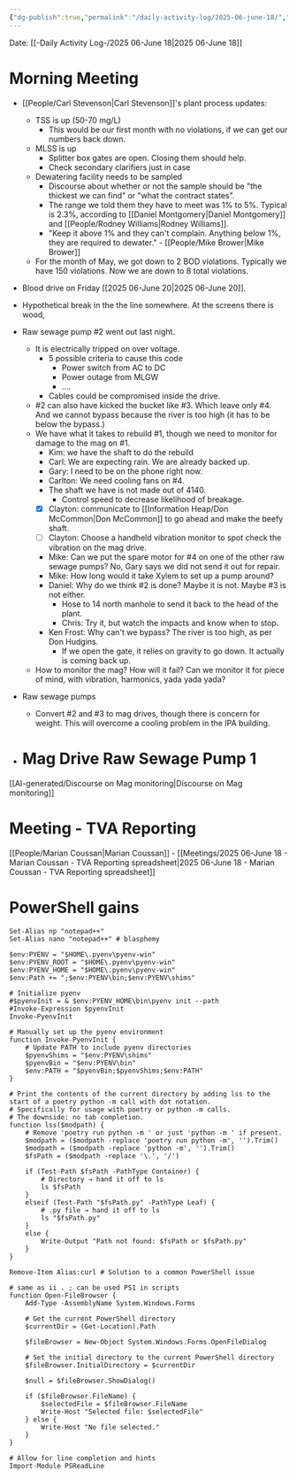```yaml
---
{"dg-publish":true,"permalink":"/daily-activity-log/2025-06-june-18/","noteIcon":"","created":"2025-06-18T07:52:16.184-05:00"}
---
```


Date: [[-Daily Activity Log-/2025 06-June 18\|2025 06-June 18]]

# Morning Meeting
- [[People/Carl Stevenson\|Carl Stevenson]]'s plant process updates:
	- TSS is up (50-70 mg/L)
		- This would be our first month with no violations, if we can get our numbers back down.
	- MLSS is up
		- Splitter box gates are open. Closing them should help.
		- Check secondary clarifiers just in case
	- Dewatering facility needs to be sampled
		- Discourse about whether or not the sample should be "the thickest we can find" or "what the contract states".
		- The range we told them they have to meet was 1% to 5%. Typical is 2.3%, according to [[Daniel Montgomery\|Daniel Montgomery]] and [[People/Rodney Williams\|Rodney Williams]].
		- "Keep it above 1% and they can't complain. Anything below 1%, they are required to dewater."  - [[People/Mike Brower\|Mike Brower]]
	- For the month of May, we got down to 2 BOD violations. Typically we have 150 violations. Now we are down to 8 total violations.

- Blood drive on Friday [[2025 06-June 20\|2025 06-June 20]].
- Hypothetical break in the the line somewhere. At the screens there is wood,  
- Raw sewage pump #2 went out last night.
	- It is electrically tripped on over voltage.
		- 5 possible criteria to cause this code
			- Power switch from AC to DC
			- Power outage from MLGW
			- ....
		- Cables could be compromised inside the drive.
	- #2 can also have kicked the bucket like #3. Which leave only #4. And we cannot bypass because the river is too high (it has to be below the bypass.)
	- We have what it takes to rebuild #1, though we need to monitor for damage to the mag on #1. 
		- Kim: we have the shaft to do the rebuild
		- Carl: We are expecting rain. We are already backed up.
		- Gary: I need to be on the phone right now.
		- Carlton: We need cooling fans on #4.
		- The shaft we have is not made out of 4140. 
			- Control speed to decrease likelihood of breakage. 
		- [x] Clayton: communicate to [[Information Heap/Don McCommon\|Don McCommon]] to go ahead and make the beefy shaft.
		- [ ] Clayton: Choose a handheld vibration monitor to spot check the vibration on the mag drive.
		- Mike: Can we put the spare motor for #4 on one of the other raw sewage pumps? No, Gary says we did not send it out for repair.
		- Mike: How long would it take Xylem to set up a pump around?
		- Daniel: Why do we think #2 is done? Maybe it is not. Maybe #3 is not either.
			- Hose to 14 north manhole to send it back to the head of the plant.
			- Chris: Try it, but watch the impacts and know when to stop.
		- Ken Frost: Why can't we bypass? The river is too high, as per Don Hudgins.
			- If we open the gate, it relies on gravity to go down. It actually is coming back up.
	- How to monitor the mag? How will it fail? Can we monitor it for piece of mind, with vibration, harmonics, yada yada yada?
- Raw sewage pumps
	- Convert #2 and #3 to mag drives, though there is concern for weight. This will overcome a cooling problem in the IPA building.
- # Mag Drive Raw Sewage Pump 1
[[AI-generated/Discourse on Mag monitoring\|Discourse on Mag monitoring]]


# Meeting -  TVA Reporting
[[People/Marian Coussan\|Marian Coussan]] - [[Meetings/2025 06-June 18 - Marian Coussan - TVA Reporting spreadsheet\|2025 06-June 18 - Marian Coussan - TVA Reporting spreadsheet]]

# PowerShell gains
```
Set-Alias np "notepad++"
Set-Alias nano "notepad++" # blasphemy

$env:PYENV = "$HOME\.pyenv\pyenv-win"
$env:PYENV_ROOT = "$HOME\.pyenv\pyenv-win"
$env:PYENV_HOME = "$HOME\.pyenv\pyenv-win"
$env:Path += ";$env:PYENV\bin;$env:PYENV\shims"
	
# Initialize pyenv
#$pyenvInit = & $env:PYENV_HOME\bin\pyenv init --path
#Invoke-Expression $pyenvInit
Invoke-PyenvInit

# Manually set up the pyenv environment
function Invoke-PyenvInit {
    # Update PATH to include pyenv directories
    $pyenvShims = "$env:PYENV\shims"
    $pyenvBin = "$env:PYENV\bin"
    $env:PATH = "$pyenvBin;$pyenvShims;$env:PATH"
}

# Print the contents of the current directory by adding lss to the start of a poetry python -m call with dot notation.
# Specifically for usage with poetry or python -m calls.
# The downside: no tab completion.
function lss($modpath) {
    # Remove 'poetry run python -m ' or just 'python -m ' if present.
    $modpath = ($modpath -replace 'poetry run python -m', '').Trim()
	$modpath = ($modpath -replace 'python -m', '').Trim()
    $fsPath = ($modpath -replace '\.', '/')

    if (Test-Path $fsPath -PathType Container) {
        # Directory → hand it off to ls
        ls $fsPath
    }
    elseif (Test-Path "$fsPath.py" -PathType Leaf) {
        # .py file → hand it off to ls
        ls "$fsPath.py"
    }
    else {
        Write-Output "Path not found: $fsPath or $fsPath.py"
    }
}

Remove-Item Alias:curl # Solution to a common PowerShell issue

# same as ii . ; can be used PS1 in scripts
function Open-FileBrowser {
    Add-Type -AssemblyName System.Windows.Forms

    # Get the current PowerShell directory
    $currentDir = (Get-Location).Path

    $fileBrowser = New-Object System.Windows.Forms.OpenFileDialog

    # Set the initial directory to the current PowerShell directory
    $fileBrowser.InitialDirectory = $currentDir

    $null = $fileBrowser.ShowDialog()

    if ($fileBrowser.FileName) {
        $selectedFile = $fileBrowser.FileName
        Write-Host "Selected file: $selectedFile"
    } else {
        Write-Host "No file selected."
    }
}

# Allow for line completion and hints
Import-Module PSReadLine
 
```